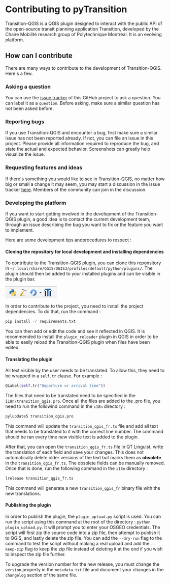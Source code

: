 # Contributing to pyTransition

Transition-QGIS is a QGIS plugin designed to interact with the public API of the open-source transit planning application Transition, developed by the Chaire Mobilité research group of Polytechnique Montréal. It is an evolving platform.

## How can I contribute

There are many ways to contribute to the development of Transition-QGIS. Here's a few.

### Asking a question

You can use the [issue tracker](https://github.com/chairemobilite/transition_qgis/issues) of this GitHub project to ask a question. You can label it as a `question`. Before asking, make sure a similar question has not been asked before.

### Reporting bugs

If you use Transition-QGIS and encounter a bug, first make sure a similar issue has not been reported already. If not, you can file an issue in this project. Please provide all information required to reproduce the bug, and state the actual and expected behavior. Screenshots can greatly help visualize the issue.

### Requesting features and ideas

If there's something you would like to see in Transition-QGIS, no matter how big or small a change it may seem, you may start a discussion in the issue tracker [here](https://github.com/chairemobilite/transition_qgis/issues). Members of the community can join in the discussion.

### Developing the platform

If you want to start getting involved in the development of the Transition-QGIS plugin, a good idea is to contact the current development team, through an issue describing the bug you want to fix or the feature you want to implement.

Here are some development tips andprocedures to respect :

#### Cloning the repository for local development and installing dependencies
To contribute to the Transition-QGIS plugin, you can clone this reponsitory in `~/.local/share/QGIS/QGIS3/profiles/default/python/plugins/`. The plugin should then be added to your installed plugins and can be visible in the plugin bar.

![alt text](docs/screenshots/plugin_icons.png)

In order to contribute to the project, you need to install the project dependencies. To do that, run the command :
```bash
pip install -r requirements.txt
``` 
You can then add or edit the code and see it reflected in QGIS. It is recommended to install the `plugin_reloader` plugin in QGIS in order to be able to easily reload the Transition-QGIS plugin when files have been edited.

#### Translating the plugin
All text visible by the user needs to be translated. To allow this, they need to be wrapped in a `self.tr` clause. For example :
```python
QLabel(self.tr("Departure or arrival time"))
```
The files that need to be translated need to be specified in the `i18n/transition_qgis.pro`. Once all the files are added to the .pro file, you need to run the followind command in the `i18n` directory :
```bash
pylupdate5 transition_qgis.pro
```
This command will update the `transition_qgis_fr.ts` file and add all text that needs to be translated to it with the correct line number. The command should be ran every time new visible text is added to the plugin.

After that, you can open the `transition_qgis_fr.ts` file in QT Linguist, write the translation of each field and save your changes.  This does not automatically delete older versions of the text but marks them as **obsolete** in the `transition_qgis_fr.ts`. The obsolete fields can be manually removed. 
Once that is done, run the following command in the `i18n` directory :
```bash
lrelease transition_qgis_fr.ts
```
This command will generate a new `transition_qgis_fr` binary file with the new translations.

#### Publishing the plugin
In order to publish the plugin, the `plugin_upload.py` script is used. You can run the script using this command at the root of the directory : `python plugin_upload.py`. It will prompt you to enter your OSGEO credentials. The script will first zip the source code into a zip file, then attempt to publish it to QGIS, and lastly delete the zip file. You can add the `--dry-run` flag to the command to test the script without making a real upload and add the `--keep-zip` flag to keep the zip file instead of deleting it at the end if you wish to inspect the zip file further.

To upgrade the version number for the new release, you must change the `version` property in the `metadata.txt` file and document your changes in the `changelog` section of the same file.
